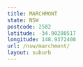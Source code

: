 ```yaml
---
title: MARCHMONT
state: NSW
postcode: 2582
latitude: -34.90280517
longitude: 148.9372408
url: /nsw/marchmont/
layout: suburb
---
```

